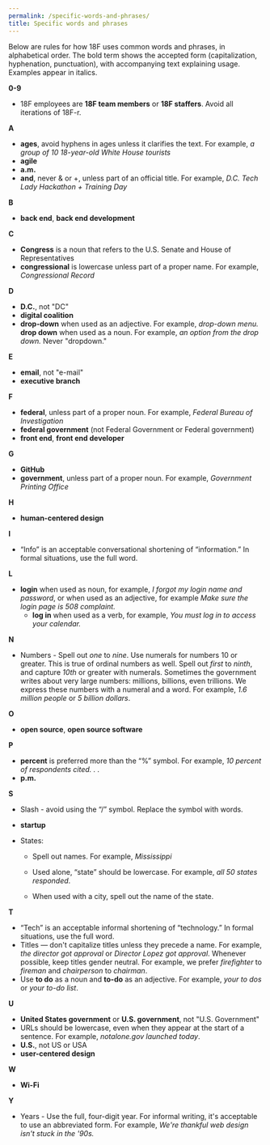 ```yaml
---
permalink: /specific-words-and-phrases/
title: Specific words and phrases
---
```

Below are rules for how 18F uses common words and phrases, in
alphabetical order. The bold term shows the accepted form
(capitalization, hyphenation, punctuation), with accompanying text
explaining usage. Examples appear in italics.

**0-9**

-   18F employees are **18F team members** or **18F staffers**. Avoid all iterations of 18F-r.

**A**

-   **ages**, avoid hyphens in ages unless it clarifies the text. For example, *a group of 10 18-year-old White House tourists*
-   **agile**
-   **a.m.**
-   **and**, never & or +, unless part of an official title. For example, *D.C. Tech Lady Hackathon + Training Day*

**B**

-   **back end**, **back end development**

**C**

-   **Congress** is a noun that refers to the U.S. Senate and House of Representatives
-   **congressional** is lowercase unless part of a proper name. For example, *Congressional Record*


**D**

-   **D.C.**, not "DC"
-   **digital coalition**
-   **drop-down** when used as an adjective. For example, *drop-down menu.* **drop down** when used as a noun. For example, *an option from the drop down.* Never "dropdown."

**E**

-   **email**, not "e-mail"
-   **executive branch**


**F**

-   **federal**, unless part of a proper noun. For example, *Federal Bureau of Investigation*
-   **federal government** (not Federal Government or Federal government)
-   **front end**, **front end developer**

**G**

-   **GitHub**
-   **government**, unless part of a proper noun. For example, *Government Printing Office*

**H**

-   **human-centered design**

**I**

-   “Info” is an acceptable conversational shortening of “information.” In formal situations, use the full word.

**L**

-   **login** when used as noun, for example, *I forgot my login name and password*, or when used as an adjective, for example *Make sure the login page is 508 complaint.*
      - **log in** when used as a verb, for example, *You must log in to access your calendar.*

**N**

-   Numbers - Spell out *one* to *nine*. Use numerals for numbers 10 or greater. This is true of ordinal numbers as well. Spell out *first* to *ninth*, and capture *10th* or greater with numerals. Sometimes the government writes about very large numbers: millions, billions, even trillions. We express these numbers with a numeral and a word. For example, *1.6 million people* or *5 billion dollars*.

**O**

-   **open source**, **open source software**

**P**

-   **percent** is preferred more than the “%” symbol. For example, *10 percent of respondents cited. . .*
-   **p.m.**


**S**

-   Slash - avoid using the “/” symbol. Replace the symbol with words.
-   **startup**
-   States:

    -   Spell out names. For example, *Mississippi*

    -   Used alone, “state” should be lowercase. For example, *all 50 states responded*.

    -   When used with a city, spell out the name of the state.

**T**

-   “Tech” is an acceptable informal shortening of “technology.” In formal situations, use the full word.
-   Titles — don't capitalize titles unless they precede a name. For example, *the director got approval* or *Director Lopez got approval*. Whenever possible, keep titles gender neutral. For example, we prefer *firefighter* to *fireman* and *chairperson* to *chairman*.
-   Use **to do** as a noun and **to-do** as an adjective. For example, *your to dos* or *your to-do list*.

**U**

-   **United States government** or **U.S. government**, not "U.S. Government"
-   URLs should be lowercase, even when they appear at the start of a sentence. For example, *notalone.gov launched today*.
-   **U.S.**, not US or USA
-   **user-centered design**

**W**

-   **Wi-Fi**

**Y**

-   Years - Use the full, four-digit year. For informal writing, it's acceptable to use an abbreviated form. For example, *We're thankful web design isn't stuck in the '90s.*
